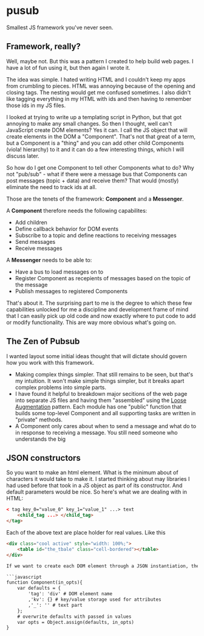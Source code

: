 # pusub
Smallest JS framework you've never seen.

## Framework, really?  
Well, maybe not. But this was a pattern I created to help build web pages. I have a lot of fun using it, but then again I wrote it. 

The idea was simple. I hated writing HTML and I couldn't keep my apps from crumbling to pieces. HTML was annoying because of the opening and closing tags. The nesting would get me confused sometimes. I also didn't like tagging everything in my HTML with ids and then having to remember those ids in my JS files. 

I looked at trying to write up a templating script in Python, but that got annoying to make any small changes. So then I thought, well can't JavaScript create DOM elements? Yes it can. I call the JS object that will create elements in the DOM a "Component". That's not that great of a term, but a Component is a "thing" and you can add other child Components (viola! hierarchy) to it and it can do a few interesting things, which I will discuss later.

So how do I get one Component to tell other Components what to do? Why not "pub/sub" - what if there were a message bus that Components can post messages (topic + data) and receive them? That would (mostly) eliminate the need to track ids at all. 

Those are the tenets of the framework: **Component** and a **Messenger**.

A **Component** therefore needs the following capabilites:
* Add children
* Define callback behavior for DOM events
* Subscribe to a topic and define reactions to receiving messages
* Send messages
* Receive messages

A **Messenger** needs to be able to:
* Have a bus to load messages on to
* Register Component as recepients of messages based on the topic of the message
* Publish messages to registered Components

That's about it. The surprising part to me is the degree to which these few capabilities unlocked for me a discipline and development frame of mind that I can easily pick up old code and now exactly where to put code to add or modify functionality. This are way more obvious what's going on. 

## The Zen of Pubsub
I wanted layout some initial ideas thought that will dictate should govern how you work with this framework.

* Making complex things simpler. That still remains to be seen, but that's my intuition. It won't make simple things simpler, but it breaks apart complex problems into simple parts.
* I have found it helpful to breakdown major secitions of the web page into separate JS files and having them "assembled" using the [Loose Augmentation](http://www.adequatelygood.com/JavaScript-Module-Pattern-In-Depth.html) pattern. Each module has one "public" function that builds some top-level Component and all supporting tasks are written in "private" methods.
* A Component only cares about when to send a message and what do to in response to receiving a message. You still need someone who understands the big 

## JSON constructors
So you want to make an html element. What is the minimum about of characters it would take to make it. I started thinking about may libraries I had used before that took in a JS object as part of its constructor. And default parameters would be nice. So here's what we are dealing with in HTML:

```html
< tag key_0="value_0" key_1="value_1" ...> text 
    <child_tag ...> </child_tag>
</tag>
```

Each of the above text are place holder for real values. Like this

```html
<div class="cool active" style="width: 100%;">
    <table id="the_tbale" class="cell-bordered"></table>
</div>

If we want to create each DOM element through a JSON instantiation, then we need to be a little creative, especially when it comes to capturing the "attributes" of a DOM element. I am going to wrap all that into a key called `kv` for "key-value".

```javascript
function Component(in_opts){
    var defaults = {
        'tag': 'div' # DOM element name
        ,'kv': {} # key/value storage used for attributes
        ,'_': '' # text part
    };
    # overwrite defaults with passed in values
    var opts = Object.assign(defaults, in_opts) 
}
```
